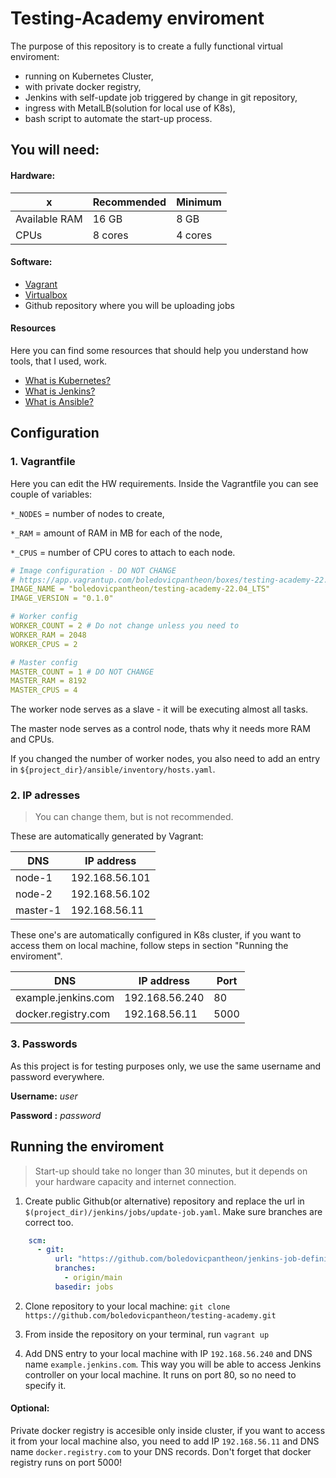 # Testing-Academy enviroment

The purpose of this repository is to create a fully functional virtual enviroment:
 - running on Kubernetes Cluster,
 - with private docker registry,
 - Jenkins with self-update job triggered by change in git repository,
 - ingress with MetalLB(solution for local use of K8s),
 - bash script to automate the start-up process.


## You will need:

#### Hardware:

x | Recommended | Minimum
----------- | ----------- | ----------- 
Available RAM | 16 GB | 8 GB
CPUs | 8 cores | 4 cores

#### Software:

 - [Vagrant](https://www.vagrantup.com/downloads)
 - [Virtualbox](https://www.virtualbox.org/wiki/Downloads)
 - Github repository where you will be uploading jobs

 #### Resources

 Here you can find some resources that should help you understand how tools, that I used, work.

 - [What is Kubernetes?](https://youtu.be/cC46cg5FFAM)
 - [What is Jenkins?](https://youtu.be/2w-_JOK96Uc?t=81) 
 - [What is Ansible?](https://youtu.be/fHO1X93e4WA)


## Configuration

### 1. Vagrantfile

Here you can edit the HW requirements. Inside the Vagrantfile you can see couple of variables:

`*_NODES` = number of nodes to create,

`*_RAM` = amount of RAM in MB for each of the node,

`*_CPUS` = number of CPU cores to attach to each node.

```yaml
# Image configuration - DO NOT CHANGE
# https://app.vagrantup.com/boledovicpantheon/boxes/testing-academy-22.04_LTS
IMAGE_NAME = "boledovicpantheon/testing-academy-22.04_LTS" 
IMAGE_VERSION = "0.1.0" 

# Worker config
WORKER_COUNT = 2 # Do not change unless you need to
WORKER_RAM = 2048
WORKER_CPUS = 2

# Master config
MASTER_COUNT = 1 # DO NOT CHANGE
MASTER_RAM = 8192
MASTER_CPUS = 4
```

The worker node serves as a slave - it will be executing almost all tasks.

The master node serves as a control node, thats why it needs more RAM and CPUs. 

If you changed the number of worker nodes, you also need to add an entry in `${project_dir}/ansible/inventory/hosts.yaml`. 

### 2. IP adresses

> You can change them, but is not recommended. 

These are automatically generated by Vagrant:

DNS | IP address
--- | ---
node-1 | 192.168.56.101
node-2 | 192.168.56.102
master-1 | 192.168.56.11 

These one's are automatically configured in K8s cluster, if you want to access them on local machine, follow steps in section "Running the enviroment".

DNS | IP address | Port
--- | --- | ---
example.jenkins.com | 192.168.56.240 | 80
docker.registry.com | 192.168.56.11 | 5000

### 3. Passwords

As this project is for testing purposes only, we use the same username and password everywhere.

**Username:** *user*

**Password :** *password*

## Running the enviroment

> Start-up should take no longer than 30 minutes, but it depends on your hardware capacity and internet connection.

1. Create public Github(or alternative) repository and replace the url in `$(project_dir)/jenkins/jobs/update-job.yaml`. Make sure branches are correct too.

```yaml
    scm:
      - git:
          url: "https://github.com/boledovicpantheon/jenkins-job-definitions.git"
          branches:
            - origin/main
          basedir: jobs
```


2. Clone repository to your local machine: `git clone https://github.com/boledovicpantheon/testing-academy.git` 


3. From inside the repository on your terminal, run `vagrant up`

4. Add DNS entry to your local machine with IP `192.168.56.240` and DNS name `example.jenkins.com`.
This way you will be able to access Jenkins controller on your local machine. It runs on port 80, so no need to specify it.

#### Optional:

Private docker registry is accesible only inside cluster, if you want to access it from your local machine also, you need to add IP 
`192.168.56.11` and DNS name `docker.registry.com` to your DNS records.
Don't forget that docker registry runs on port 5000! 



